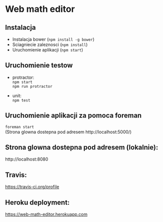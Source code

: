 # Web math editor

## Instalacja

- Instalacja bower (`npm install -g bower`)
- Sciagniecie zaleznosci (`npm install`)
- Uruchomienie aplikacji (`npm start`)

## Uruchomienie testow

- protractor:  
`npm start`  
`npm run protractor`

- unit:  
`npm test`

## Uruchomienie aplikacji za pomoca foreman
 
`foreman start`  
(Strona glowna dostepna pod adresem http://localhost:5000/)

## Strona glowna dostepna pod adresem (lokalnie):

http://localhost:8080

## Travis:

https://travis-ci.org/profile

## Heroku deployment:

https://web-math-editor.herokuapp.com